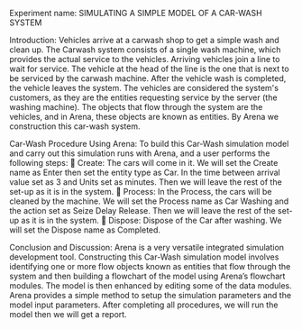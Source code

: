 Experiment name: SIMULATING A SIMPLE MODEL OF A CAR-WASH SYSTEM

Introduction: Vehicles arrive at a carwash shop to get a simple wash and clean up. The Carwash system consists of a single wash machine, which provides the actual service to the vehicles. Arriving vehicles join a line to wait for service. The vehicle at the head of the line is the one that is next to be serviced by the carwash machine. After the vehicle wash is completed, the vehicle leaves the system. The vehicles are considered the system's customers, as they are the entities requesting service by the server (the washing machine). The objects that flow through the system are the vehicles, and in Arena, these objects are known as entities. By Arena we construction this car-wash system.

Car-Wash Procedure Using Arena: To build this Car-Wash simulation model and carry out this simulation runs with Arena, and a user performs the following steps:  Create: The cars will come in it. We will set the Create name as Enter then set the entity type as Car. In the time between arrival value set as 3 and Units set as minutes. Then we will leave the rest of the set-up as it is in the system.  Process: In the Process, the cars will be cleaned by the machine. We will set the Process name as Car Washing and the action set as Seize Delay Release. Then we will leave the rest of the set-up as it is in the system.  Dispose: Dispose of the Car after washing. We will set the Dispose name as Completed.

Conclusion and Discussion: Arena is a very versatile integrated simulation development tool. Constructing this Car-Wash simulation model involves identifying one or more flow objects known as entities that flow through the system and then building a flowchart of the model using Arena’s flowchart modules. The model is then enhanced by editing some of the data modules. Arena provides a simple method to setup the simulation parameters and the model input parameters. After completing all procedures, we will run the model then we will get a report.